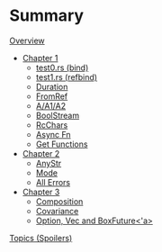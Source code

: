 # Summary

[Overview](./overview.md)

- [Chapter 1](./chapter_1.md)
  - [test0.rs (bind)](./exercises/bind.md)
  - [test1.rs (refbind)](./exercises/refbind.md)
  - [Duration](./exercises/duration.md)
  - [FromRef](./exercises/fromref.md)
  - [A/A1/A2](./exercises/multiple_blanket.md)
  - [BoolStream](./exercises/bool_stream.md)
  - [RcChars](./exercises/rcchars.md)
  - [Async Fn](./exercises/async_fn.md)
  - [Get Functions](./exercises/get_functions.md)
- [Chapter 2](./chapter_2.md)
  - [AnyStr](./exercises/anystr.md)
  - [Mode](./exercises/mode.md)
  - [All Errors](./exercises/all_errors.md)
- [Chapter 3](./chapter_3.md)
  - [Composition](./exercises/composition.md)
  - [Covariance]()
  - [Option, Vec and BoxFuture<'a>]()

[Topics (Spoilers)](./topics.md)
